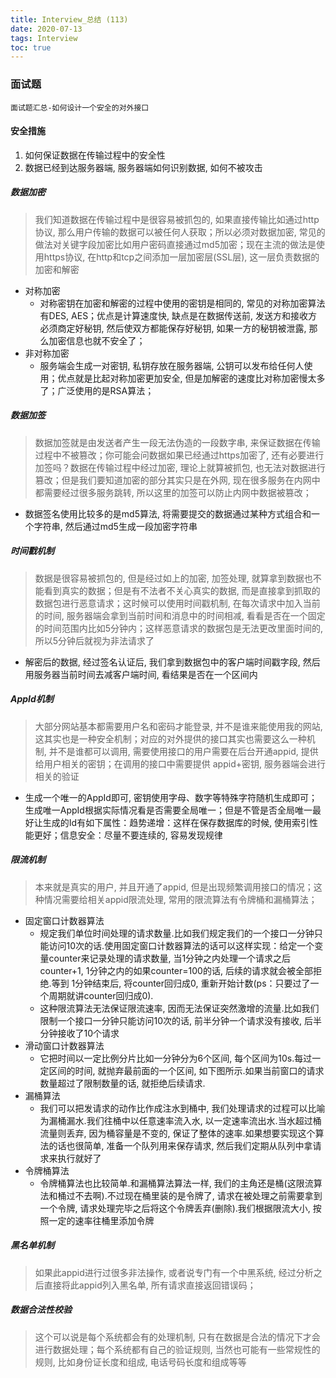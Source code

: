 ```yaml
---
title: Interview_总结 (113)
date: 2020-07-13
tags: Interview
toc: true
---
```


### 面试题
    面试题汇总-如何设计一个安全的对外接口

<!-- more -->

#### 安全措施
1. 如何保证数据在传输过程中的安全性
2. 数据已经到达服务器端, 服务器端如何识别数据, 如何不被攻击

##### 数据加密
> 我们知道数据在传输过程中是很容易被抓包的, 如果直接传输比如通过http协议, 那么用户传输的数据可以被任何人获取；所以必须对数据加密, 常见的做法对关键字段加密比如用户密码直接通过md5加密；现在主流的做法是使用https协议, 在http和tcp之间添加一层加密层(SSL层), 这一层负责数据的加密和解密
- 对称加密
    * 对称密钥在加密和解密的过程中使用的密钥是相同的, 常见的对称加密算法有DES, AES；优点是计算速度快, 缺点是在数据传送前, 发送方和接收方必须商定好秘钥, 然后使双方都能保存好秘钥, 如果一方的秘钥被泄露, 那么加密信息也就不安全了；
- 非对称加密
    * 服务端会生成一对密钥, 私钥存放在服务器端, 公钥可以发布给任何人使用；优点就是比起对称加密更加安全, 但是加解密的速度比对称加密慢太多了；广泛使用的是RSA算法；

##### 数据加签
> 数据加签就是由发送者产生一段无法伪造的一段数字串, 来保证数据在传输过程中不被篡改；你可能会问数据如果已经通过https加密了, 还有必要进行加签吗？数据在传输过程中经过加密, 理论上就算被抓包, 也无法对数据进行篡改；但是我们要知道加密的部分其实只是在外网, 现在很多服务在内网中都需要经过很多服务跳转, 所以这里的加签可以防止内网中数据被篡改；
- 数据签名使用比较多的是md5算法, 将需要提交的数据通过某种方式组合和一个字符串, 然后通过md5生成一段加密字符串

##### 时间戳机制
> 数据是很容易被抓包的, 但是经过如上的加密, 加签处理, 就算拿到数据也不能看到真实的数据；但是有不法者不关心真实的数据, 而是直接拿到抓取的数据包进行恶意请求；这时候可以使用时间戳机制, 在每次请求中加入当前的时间, 服务器端会拿到当前时间和消息中的时间相减, 看看是否在一个固定的时间范围内比如5分钟内；这样恶意请求的数据包是无法更改里面时间的, 所以5分钟后就视为非法请求了
- 解密后的数据, 经过签名认证后, 我们拿到数据包中的客户端时间戳字段, 然后用服务器当前时间去减客户端时间, 看结果是否在一个区间内

##### AppId机制
> 大部分网站基本都需要用户名和密码才能登录, 并不是谁来能使用我的网站, 这其实也是一种安全机制；对应的对外提供的接口其实也需要这么一种机制, 并不是谁都可以调用, 需要使用接口的用户需要在后台开通appid, 提供给用户相关的密钥；在调用的接口中需要提供 appid+密钥, 服务器端会进行相关的验证
- 生成一个唯一的AppId即可, 密钥使用字母、数字等特殊字符随机生成即可；生成唯一AppId根据实际情况看是否需要全局唯一；但是不管是否全局唯一最好让生成的Id有如下属性：趋势递增：这样在保存数据库的时候, 使用索引性能更好；信息安全：尽量不要连续的, 容易发现规律

##### 限流机制
> 本来就是真实的用户, 并且开通了appid, 但是出现频繁调用接口的情况；这种情况需要给相关appid限流处理, 常用的限流算法有令牌桶和漏桶算法；
- 固定窗口计数器算法
    * 规定我们单位时间处理的请求数量.比如我们规定我们的一个接口一分钟只能访问10次的话.使用固定窗口计数器算法的话可以这样实现：给定一个变量counter来记录处理的请求数量, 当1分钟之内处理一个请求之后counter+1, 1分钟之内的如果counter=100的话, 后续的请求就会被全部拒绝.等到 1分钟结束后, 将counter回归成0, 重新开始计数(ps：只要过了一个周期就讲counter回归成0).
    * 这种限流算法无法保证限流速率, 因而无法保证突然激增的流量.比如我们限制一个接口一分钟只能访问10次的话, 前半分钟一个请求没有接收, 后半分钟接收了10个请求
- 滑动窗口计数器算法
    * 它把时间以一定比例分片比如一分钟分为6个区间, 每个区间为10s.每过一定区间的时间, 就抛弃最前面的一个区间, 如下图所示.如果当前窗口的请求数量超过了限制数量的话, 就拒绝后续请求.
- 漏桶算法
    * 我们可以把发请求的动作比作成注水到桶中, 我们处理请求的过程可以比喻为漏桶漏水.我们往桶中以任意速率流入水, 以一定速率流出水.当水超过桶流量则丢弃, 因为桶容量是不变的, 保证了整体的速率.如果想要实现这个算法的话也很简单, 准备一个队列用来保存请求, 然后我们定期从队列中拿请求来执行就好了
- 令牌桶算法
    * 令牌桶算法也比较简单.和漏桶算法算法一样, 我们的主角还是桶(这限流算法和桶过不去啊).不过现在桶里装的是令牌了, 请求在被处理之前需要拿到一个令牌, 请求处理完毕之后将这个令牌丢弃(删除).我们根据限流大小, 按照一定的速率往桶里添加令牌

##### 黑名单机制
> 如果此appid进行过很多非法操作, 或者说专门有一个中黑系统, 经过分析之后直接将此appid列入黑名单, 所有请求直接返回错误码；

##### 数据合法性校验
> 这个可以说是每个系统都会有的处理机制, 只有在数据是合法的情况下才会进行数据处理；每个系统都有自己的验证规则, 当然也可能有一些常规性的规则, 比如身份证长度和组成, 电话号码长度和组成等等


